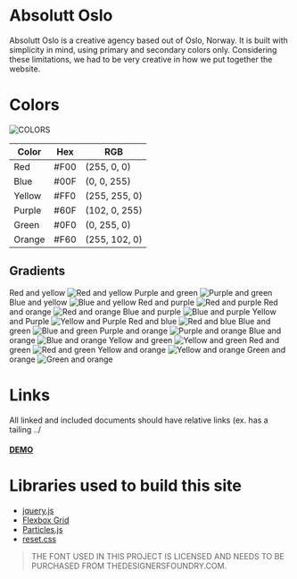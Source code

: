 # Absolutt Oslo

Absolutt Oslo is a creative agency based out of Oslo, Norway. It is built with simplicity in mind, using primary and secondary colors only. Considering these limitations, we had to be very creative in how we put together the website. 

# Colors

![COLORS](https://github.com/christerwaters/ao-frontend/blob/master/img/colors.jpg "Logo Title Text 1")

|Color		| Hex  	| RGB  		  	|
|-----------|-------|---------------|
| Red		| #F00	| (255, 0, 0)	|
| Blue		| #00F  | (0, 0, 255)	|
| Yellow	| #FF0	| (255, 255, 0) |
| Purple	| #60F	| (102, 0, 255)	|
| Green		| #0F0	| (0, 255, 0)	|
| Orange	| #F60	| (255, 102, 0)	|

## Gradients

Red and yellow
![Red and yellow](https://github.com/christerwaters/ao-frontend/blob/master/img/r-y.jpg "Red and yellow gradient")
Purple and green
![Purple and green](https://github.com/christerwaters/ao-frontend/blob/master/img/p-g.jpg "Purple and green gradient")
Blue and yellow
![Blue and yellow](https://github.com/christerwaters/ao-frontend/blob/master/img/b-y.jpg "Blue and yellow gradient")
Red and purple
![Red and purple](https://github.com/christerwaters/ao-frontend/blob/master/img/r-p.jpg "Red and purple gradient")
Red and orange
![Red and orange](https://github.com/christerwaters/ao-frontend/blob/master/img/r-o.jpg "Red and orange gradient")
Blue and purple
![Blue and purple](https://github.com/christerwaters/ao-frontend/blob/master/img/b-p.jpg "Blue and purple gradient")
Yellow and Purple
![Yellow and Purple](https://github.com/christerwaters/ao-frontend/blob/master/img/y-p.jpg "Yellow and Purple gradient")
Red and blue
![Red and blue ](https://github.com/christerwaters/ao-frontend/blob/master/img/r-b.jpg "Red and blue gradient")
Blue and green
![Blue and green](https://github.com/christerwaters/ao-frontend/blob/master/img/b-g.jpg "Blue and green gradient")
Purple and orange
![Purple and orange](https://github.com/christerwaters/ao-frontend/blob/master/img/p-o.jpg "Purple and orange gradient")
Blue and orange
![Blue and orange](https://github.com/christerwaters/ao-frontend/blob/master/img/b-o.jpg "Blue and orange gradient")
Yellow and green
![Yellow and green](https://github.com/christerwaters/ao-frontend/blob/master/img/y-g.jpg "Yellow and green gradient")
Red and green
![Red and green](https://github.com/christerwaters/ao-frontend/blob/master/img/r-g.jpg "Red and green gradient")
Yellow and orange
![Yellow and orange](https://github.com/christerwaters/ao-frontend/blob/master/img/y-o.jpg "Yellow and orange gradient")
Green and orange
![Green and orange](https://github.com/christerwaters/ao-frontend/blob/master/img/g-o.jpg "Green and orange gradient")


# Links

All linked and included documents should have relative links (ex. has a tailing ../

#### [DEMO](https://dev.absoluttoslo.com "Demo Site")

# Libraries used to build this site
* [jquery.js](http://jquery.com/ "Jquery")
* [Flexbox Grid](http://flexboxgrid.com/ "Flexbox Grid")
* [Particles.js](https://github.com/VincentGarreau/particles.js/ "Particles JS")
* [reset.css](https://meyerweb.com/eric/tools/css/reset/ "CSS Reset")

> THE FONT USED IN THIS PROJECT IS LICENSED AND NEEDS TO BE PURCHASED FROM THEDESIGNERSFOUNDRY.COM.
